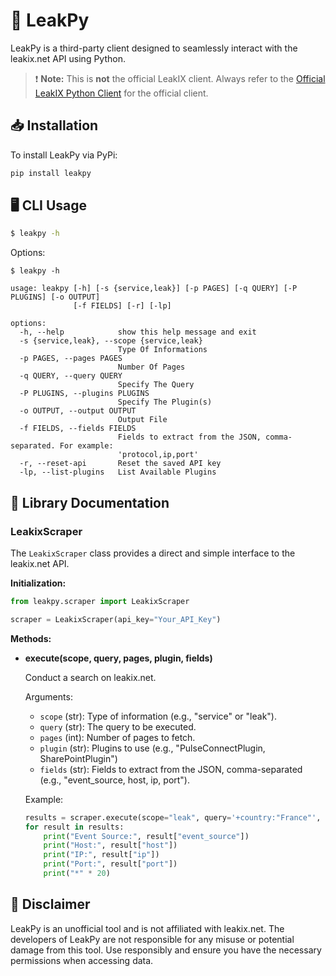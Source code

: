 # 🚀 LeakPy

LeakPy is a third-party client designed to seamlessly interact with the leakix.net API using Python.

> ❗ **Note:** This is **not** the official LeakIX client. Always refer to the [Official LeakIX Python Client](https://github.com/LeakIX/LeakIXClient-Python) for the official client.

## 📥 Installation

To install LeakPy via PyPi:

```bash
pip install leakpy
```

## 🖥️ CLI Usage 

```bash
$ leakpy -h
```

Options:

```plaintext
$ leakpy -h                                                                               

usage: leakpy [-h] [-s {service,leak}] [-p PAGES] [-q QUERY] [-P PLUGINS] [-o OUTPUT]
              [-f FIELDS] [-r] [-lp]

options:
  -h, --help            show this help message and exit
  -s {service,leak}, --scope {service,leak}
                        Type Of Informations
  -p PAGES, --pages PAGES
                        Number Of Pages
  -q QUERY, --query QUERY
                        Specify The Query
  -P PLUGINS, --plugins PLUGINS
                        Specify The Plugin(s)
  -o OUTPUT, --output OUTPUT
                        Output File
  -f FIELDS, --fields FIELDS
                        Fields to extract from the JSON, comma-separated. For example:
                        'protocol,ip,port'
  -r, --reset-api       Reset the saved API key
  -lp, --list-plugins   List Available Plugins
```

## 📘 Library Documentation

### LeakixScraper

The `LeakixScraper` class provides a direct and simple interface to the leakix.net API.

**Initialization:**

```python
from leakpy.scraper import LeakixScraper

scraper = LeakixScraper(api_key="Your_API_Key")
```

**Methods:**

- **execute(scope, query, pages, plugin, fields)**

    Conduct a search on leakix.net.

    Arguments:
    - `scope` (str): Type of information (e.g., "service" or "leak").
    - `query` (str): The query to be executed.
    - `pages` (int): Number of pages to fetch.
    - `plugin` (str): Plugins to use (e.g., "PulseConnectPlugin, SharePointPlugin")
    - `fields` (str): Fields to extract from the JSON, comma-separated (e.g., "event_source, host, ip, port").

    Example:

    ```python
    results = scraper.execute(scope="leak", query='+country:"France"', pages=5, fields="event_source, host, ip, port", plugin="PulseConnectPlugin")
    for result in results:
        print("Event Source:", result["event_source"])
        print("Host:", result["host"])
        print("IP:", result["ip"])
        print("Port:", result["port"])
        print("*" * 20)
    ```

## 🚫 Disclaimer

LeakPy is an unofficial tool and is not affiliated with leakix.net. The developers of LeakPy are not responsible for any misuse or potential damage from this tool. Use responsibly and ensure you have the necessary permissions when accessing data.
